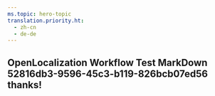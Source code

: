 ```yaml
---
ms.topic: hero-topic
translation.priority.ht: 
  - zh-cn
  - de-de
---
```

## OpenLocalization Workflow Test MarkDown 52816db3-9596-45c3-b119-826bcb07ed56 thanks!
